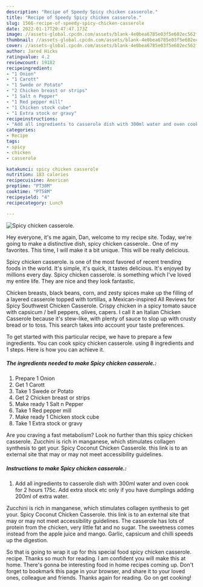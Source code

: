 ```yaml
---
description: "Recipe of Speedy Spicy chicken casserole."
title: "Recipe of Speedy Spicy chicken casserole."
slug: 1566-recipe-of-speedy-spicy-chicken-casserole
date: 2022-01-17T20:47:47.173Z
image: //assets-global.cpcdn.com/assets/blank-4e0bea6785e03f5e602ec562f230caae08da540cada707380b4fe1bbebba43da.png
thumbnail: //assets-global.cpcdn.com/assets/blank-4e0bea6785e03f5e602ec562f230caae08da540cada707380b4fe1bbebba43da.png
cover: //assets-global.cpcdn.com/assets/blank-4e0bea6785e03f5e602ec562f230caae08da540cada707380b4fe1bbebba43da.png
author: Jared Hicks
ratingvalue: 4.2
reviewcount: 19182
recipeingredient:
- "1 Onion"
- "1 Carott"
- "1 Swede or Potato"
- "2 Chicken breast or strips"
- "1 Salt n Pepper"
- "1 Red pepper mill"
- "1 Chicken stock cube"
- "1 Extra stock or gravy"
recipeinstructions:
- "Add all ingredients to casserole dish with 300ml water and oven cook for 2 hours 175c. Add extra stock etc only if you have dumplings adding 200ml of extra water."
categories:
- Recipe
tags:
- spicy
- chicken
- casserole

katakunci: spicy chicken casserole 
nutrition: 183 calories
recipecuisine: American
preptime: "PT30M"
cooktime: "PT58M"
recipeyield: "4"
recipecategory: Lunch

---
```



![Spicy chicken casserole.](//assets-global.cpcdn.com/assets/blank-4e0bea6785e03f5e602ec562f230caae08da540cada707380b4fe1bbebba43da.png)

Hey everyone, it's me again, Dan, welcome to my recipe site. Today, we're going to make a distinctive dish, spicy chicken casserole.. One of my favorites. This time, I will make it a bit unique. This will be really delicious.

Spicy chicken casserole. is one of the most favored of recent trending foods in the world. It's simple, it's quick, it tastes delicious. It's enjoyed by millions every day. Spicy chicken casserole. is something which I've loved my entire life. They are nice and they look fantastic.

Chicken breasts, black beans, corn, and zesty spices make up the filling of a layered casserole topped with tortillas, a Mexican-inspired All Reviews for Spicy Southwest Chicken Casserole. Crispy chicken in a spicy tomato sauce with capsicum / bell peppers, olives, capers. I call it an Italian Chicken Casserole because it&#39;s stew-like, with plenty of sauce to slop up with crusty bread or to toss. This search takes into account your taste preferences.


To get started with this particular recipe, we have to prepare a few ingredients. You can cook spicy chicken casserole. using 8 ingredients and 1 steps. Here is how you can achieve it.

<!--inarticleads1-->

##### The ingredients needed to make Spicy chicken casserole.:

1. Prepare 1 Onion
1. Get 1 Carott
1. Take 1 Swede or Potato
1. Get 2 Chicken breast or strips
1. Make ready 1 Salt n Pepper
1. Take 1 Red pepper mill
1. Make ready 1 Chicken stock cube
1. Take 1 Extra stock or gravy


Are you craving a fast metabolism? Look no further than this spicy chicken casserole. Zucchini is rich in manganese, which stimulates collagen synthesis to get your. Spicy Coconut Chicken Casserole. this link is to an external site that may or may not meet accessibility guidelines. 

<!--inarticleads2-->

##### Instructions to make Spicy chicken casserole.:

1. Add all ingredients to casserole dish with 300ml water and oven cook for 2 hours 175c. Add extra stock etc only if you have dumplings adding 200ml of extra water.


Zucchini is rich in manganese, which stimulates collagen synthesis to get your. Spicy Coconut Chicken Casserole. this link is to an external site that may or may not meet accessibility guidelines. The casserole has lots of protein from the chicken, very little fat and no sugar. The sweetness comes instead from the apple juice and mango. Garlic, capsicum and chilli speeds up the digestion. 

So that is going to wrap it up for this special food spicy chicken casserole. recipe. Thanks so much for reading. I am confident you will make this at home. There's gonna be interesting food in home recipes coming up. Don't forget to bookmark this page in your browser, and share it to your loved ones, colleague and friends. Thanks again for reading. Go on get cooking!
